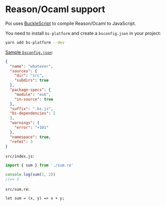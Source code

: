 # Reason/Ocaml support

Poi uses [BuckleScript](https://bucklescript.github.io/) to compile Reason/Ocaml to JavaScript.

You need to install `bs-platform` and create a `bsconfig.json` in your project:

```bash
yarn add bs-platform --dev
```

[Sample `bsconfig.json`](https://github.com/BuckleScript/bucklescript/blob/master/jscomp/bsb/templates/basic-reason/bsconfig.json):

```json
{
  "name": "whatever",
  "sources": {
    "dir": "src",
    "subdirs": true
  },
  "package-specs": {
    "module": "es6",
    "in-source": true
  },
  "suffix": ".bs.js",
  "bs-dependencies": [
  ],
  "warnings": {
    "error": "+101"
  },
  "namespace": true,
  "refmt": 3
}
```

`src/index.js`:

```js
import { sum } from './sum.re'

console.log(sum(1, 2))
//=> 3
```

`src/sum.re`:

```reason
let sum = (x, y) => x + y;
```
